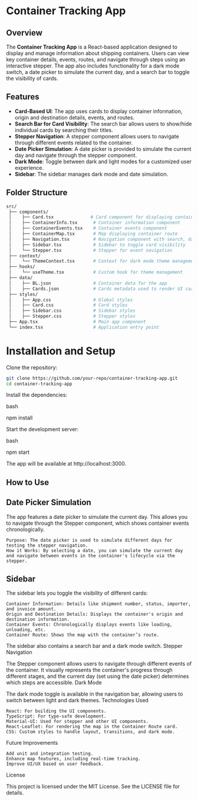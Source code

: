 # Container Tracking App

## Overview

The **Container Tracking App** is a React-based application designed to display and manage information about shipping containers. Users can view key container details, events, routes, and navigate through steps using an interactive stepper. The app also includes functionality for a dark mode switch, a date picker to simulate the current day, and a search bar to toggle the visibility of cards.

## Features

- **Card-Based UI**: The app uses cards to display container information, origin and destination details, events, and routes.
- **Search Bar for Card Visibility**: The search bar allows users to show/hide individual cards by searching their titles.
- **Stepper Navigation**: A stepper component allows users to navigate through different events related to the container.
- **Date Picker Simulation**: A date picker is provided to simulate the current day and navigate through the stepper component.
- **Dark Mode**: Toggle between dark and light modes for a customized user experience.
- **Sidebar**: The sidebar manages dark mode and date simulation.

## Folder Structure

```bash
src/
 ├── components/
 │    ├── Card.tsx              # Card component for displaying container information
 │    ├── ContainerInfo.tsx      # Container information component
 │    ├── ContainerEvents.tsx    # Container events component
 │    ├── ContainerMap.tsx       # Map displaying container route
 │    ├── Navigation.tsx         # Navigation component with search, dark mode, and date picker
 │    ├── Sidebar.tsx            # Sidebar to toggle card visibility
 │    └── Stepper.tsx            # Stepper for event navigation
 ├── context/
 │    └── ThemeContext.tsx       # Context for dark mode theme management
 ├── hooks/
 │    └── useTheme.tsx           # Custom hook for theme management
 ├── data/
 │    ├── BL.json                # Container data for the app
 │    ├── Cards.json             # Cards metadata used to render UI cards
 ├── styles/
 │    ├── App.css                # Global styles
 │    ├── Card.css               # Card styles
 │    ├── Sidebar.css            # Sidebar styles
 │    ├── Stepper.css            # Stepper styles
 ├── App.tsx                     # Main app component
 └── index.tsx                   # Application entry point
```

# Installation and Setup

Clone the repository:
```bash
git clone https://github.com/your-repo/container-tracking-app.git
cd container-tracking-app
```

Install the dependencies:

bash

npm install

Start the development server:

bash

npm start

The app will be available at http://localhost:3000.

## How to Use
## Date Picker Simulation

The app features a date picker to simulate the current day. This allows you to navigate through the Stepper component, which shows container events chronologically.

    Purpose: The date picker is used to simulate different days for testing the stepper navigation.
    How it Works: By selecting a date, you can simulate the current day and navigate between events in the container's lifecycle via the stepper.

## Sidebar

The sidebar lets you toggle the visibility of different cards:

    Container Information: Details like shipment number, status, importer, and invoice amount.
    Origin and Destination Details: Displays the container's origin and destination information.
    Container Events: Chronologically displays events like loading, unloading, etc.
    Container Route: Shows the map with the container’s route.

The sidebar also contains a search bar and a dark mode switch.
Stepper Navigation

The Stepper component allows users to navigate through different events of the container. It visually represents the container's progress through different stages, and the current day (set using the date picker) determines which steps are accessible.
Dark Mode

The dark mode toggle is available in the navigation bar, allowing users to switch between light and dark themes.
Technologies Used

    React: For building the UI components.
    TypeScript: For type-safe development.
    Material-UI: Used for stepper and other UI components.
    React-Leaflet: For rendering the map in the Container Route card.
    CSS: Custom styles to handle layout, transitions, and dark mode.

Future Improvements

    Add unit and integration testing.
    Enhance map features, including real-time tracking.
    Improve UI/UX based on user feedback.

License

This project is licensed under the MIT License. See the LICENSE file for details.

